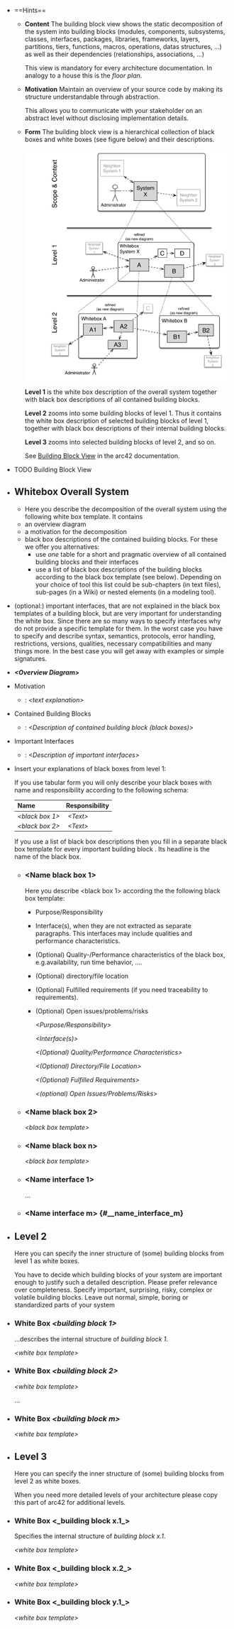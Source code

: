 - ==Hints==
	- **Content**
	  The building block view shows the static decomposition of the system into building blocks (modules, components, subsystems, classes, interfaces, packages, libraries, frameworks, layers, partitions, tiers,
	  functions, macros, operations, datas structures, ...) as well as their dependencies (relationships, associations, ...)
	  
	  This view is mandatory for every architecture documentation. In analogy to a house this is the *floor plan*.
	- **Motivation**
	  Maintain an overview of your source code by making its structure understandable through abstraction.
	  
	  This allows you to communicate with your stakeholder on an abstract level without disclosing implementation details.
	- **Form**
	  The building block view is a hierarchical collection of black boxes and white boxes (see figure below) and their descriptions.
	  
	  ![Hierarchy of building blocks](images/05_building_blocks-EN.png)
	  
	  **Level 1** is the white box description of the overall system together with black box descriptions of all contained building blocks.
	  
	  **Level 2** zooms into some building blocks of level 1. Thus it contains the white box description of selected building blocks of level 1, together with black box descriptions of their internal building blocks.
	  
	  **Level 3** zooms into selected building blocks of level 2, and so on.
	  
	  See [Building Block View](https://docs.arc42.org/section-5/) in the arc42 documentation.
- TODO Building Block View
- ## Whitebox Overall System
	- Here you describe the decomposition of the overall system using the following white box template. It contains
	- an overview diagram
	- a motivation for the decomposition
	- black box descriptions of the contained building blocks. For these we offer you alternatives:
		- use *one* table for a short and pragmatic overview of all   contained building blocks and their interfaces
		- use a list of black box descriptions of the building blocks   according to the black box template (see below). Depending on your choice of tool this list could be sub-chapters (in text
		    files), sub-pages (in a Wiki) or nested elements (in a modeling tool).
- (optional:) important interfaces, that are not explained in the black box templates of a building block, but are very important for  understanding the white box. Since there are so many ways to specify
    interfaces why do not provide a specific template for them. In the  worst case you have to specify and describe syntax, semantics,  protocols, error handling, restrictions, versions, qualities,
    necessary compatibilities and many things more. In the best case you  will get away with examples or simple signatures.
- ***\<Overview Diagram>***
- Motivation
	- :   *\<text explanation>*
- Contained Building Blocks
	- :   *\<Description of contained building block (black boxes)>*
- Important Interfaces
	- :   *\<Description of important interfaces>*
- Insert your explanations of black boxes from level 1:
  
  If you use tabular form you will only describe your black boxes with name and responsibility according to the following schema:
  
  | **Name**              | **Responsibility**                            |
  |--------------------|------------------------------------|
  | *\<black box 1>*      |  *\<Text>*                                    |
  | *\<black box 2>*      |  *\<Text>*                                    |
  
  If you use a list of black box descriptions then you fill in a separate black box template for every important building block . Its headline is the name of the black box.
	- ### \<Name black box 1>
	  Here you describe \<black box 1> according the the following black box template:
		- Purpose/Responsibility
		- Interface(s), when they are not extracted as separate paragraphs.
		    This interfaces may include qualities and performance characteristics.
		- (Optional) Quality-/Performance characteristics of the black box, e.g.availability, run time behavior, ....
		- (Optional) directory/file location
		- (Optional) Fulfilled requirements (if you need traceability to requirements).
		- (Optional) Open issues/problems/risks
		  
		  *\<Purpose/Responsibility>*
		  
		  *\<Interface(s)>*
		  
		  *\<(Optional) Quality/Performance Characteristics>*
		  
		  *\<(Optional) Directory/File Location>*
		  
		  *\<(Optional) Fulfilled Requirements>*
		  
		  *\<(optional) Open Issues/Problems/Risks>*
	- ### \<Name black box 2>
	  
	  *\<black box template>*
	- ### \<Name black box n>
	  
	  *\<black box template>*
	- ### \<Name interface 1>
	  
	  ...
	- ### \<Name interface m> {#__name_interface_m}
- ## Level 2
  
  Here you can specify the inner structure of (some) building blocks from level 1 as white boxes.
  
  You have to decide which building blocks of your system are important enough to justify such a detailed description. Please prefer relevance over completeness. Specify important, surprising, risky, complex or volatile building blocks. Leave out normal, simple, boring or standardized parts of your system
- ### White Box *\<building block 1>*
  
  ...describes the internal structure of *building block 1*.
  
  *\<white box template>*
- ### White Box *\<building block 2>* 
  
  *\<white box template>*
  
  ...
- ### White Box *\<building block m>*
  
  *\<white box template>*
- ## Level 3
  
  Here you can specify the inner structure of (some) building blocks from level 2 as white boxes.
  
  When you need more detailed levels of your architecture please copy this part of arc42 for additional levels.
- ### White Box \<\_building block x.1\_\>
  
  Specifies the internal structure of *building block x.1*.
  
  *\<white box template>*
- ### White Box \<\_building block x.2\_\> 
  
  *\<white box template>*
- ### White Box \<\_building block y.1\_\> 
  
  *\<white box template>*